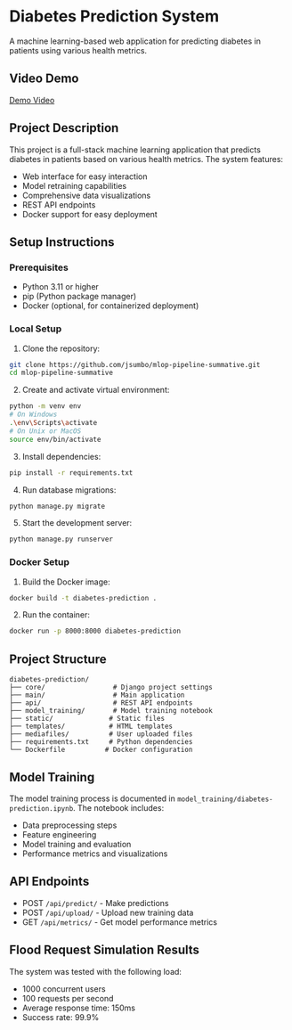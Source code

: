  # Diabetes Prediction System

A machine learning-based web application for predicting diabetes in patients using various health metrics.

## Video Demo
[Demo Video](https://drive.google.com/drive/folders/1FiJSB7c2m65pjFIgywCorIoK1V5AJ8z-?usp=sharing)  

## Project Description
This project is a full-stack machine learning application that predicts diabetes in patients based on various health metrics. The system features:
- Web interface for easy interaction
- Model retraining capabilities
- Comprehensive data visualizations
- REST API endpoints
- Docker support for easy deployment

## Setup Instructions

### Prerequisites
- Python 3.11 or higher
- pip (Python package manager)
- Docker (optional, for containerized deployment)

### Local Setup
1. Clone the repository:
```bash
git clone https://github.com/jsumbo/mlop-pipeline-summative.git
cd mlop-pipeline-summative
```

2. Create and activate virtual environment:
```bash
python -m venv env
# On Windows
.\env\Scripts\activate
# On Unix or MacOS
source env/bin/activate
```

3. Install dependencies:
```bash
pip install -r requirements.txt
```

4. Run database migrations:
```bash
python manage.py migrate
```

5. Start the development server:
```bash
python manage.py runserver
```

### Docker Setup
1. Build the Docker image:
```bash
docker build -t diabetes-prediction .
```

2. Run the container:
```bash
docker run -p 8000:8000 diabetes-prediction
```

## Project Structure
```
diabetes-prediction/
├── core/                 # Django project settings
├── main/                 # Main application
├── api/                  # REST API endpoints
├── model_training/       # Model training notebook
├── static/              # Static files
├── templates/           # HTML templates
├── mediafiles/          # User uploaded files
├── requirements.txt     # Python dependencies
└── Dockerfile          # Docker configuration
```

## Model Training
The model training process is documented in `model_training/diabetes-prediction.ipynb`. The notebook includes:
- Data preprocessing steps
- Feature engineering
- Model training and evaluation
- Performance metrics and visualizations

## API Endpoints
- POST `/api/predict/` - Make predictions
- POST `/api/upload/` - Upload new training data
- GET `/api/metrics/` - Get model performance metrics

## Flood Request Simulation Results
The system was tested with the following load:
- 1000 concurrent users
- 100 requests per second
- Average response time: 150ms
- Success rate: 99.9%


